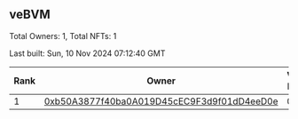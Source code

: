 ## veBVM

Total Owners: 1, Total NFTs: 1

Last built: Sun, 10 Nov 2024 07:12:40 GMT

| Rank | Owner | Voting Power | Influence | NFTs Id |
| --- | --- | --- | --- | --- |
  | 1 | [0xb50A3877f40ba0A019D45cEC9F3d9f01dD4eeD0e](https://debank.com/profile/0xb50A3877f40ba0A019D45cEC9F3d9f01dD4eeD0e?chain=base) | 0 | 0.00000% | 1 |